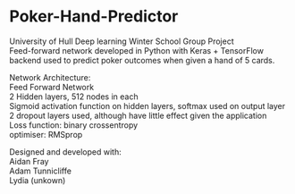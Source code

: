 # Poker-Hand-Predictor
University of Hull Deep learning Winter School Group Project  
Feed-forward network developed in Python with Keras + TensorFlow backend used to predict poker outcomes when given a hand of 5 cards.  


Network Architecture:  
  Feed Forward Network  
  2 Hidden layers, 512 nodes in each  
  Sigmoid activation function on hidden layers, softmax used on output layer  
  2 dropout layers used, although have little effect given the application  
  Loss function: binary crossentropy  
  optimiser: RMSprop  
  

Designed and developed with:  
  Aidan Fray  
  Adam Tunnicliffe  
  Lydia (unkown)  
